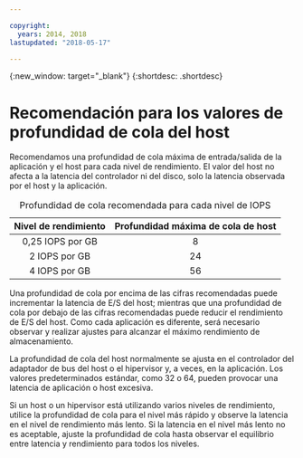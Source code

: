 ```yaml
---

copyright:
  years: 2014, 2018
lastupdated: "2018-05-17"

---
```

{:new_window: target="_blank"}
{:shortdesc: .shortdesc}

# Recomendación para los valores de profundidad de cola del host

Recomendamos una profundidad de cola máxima de entrada/salida de la aplicación y el host para cada nivel de rendimiento. El valor del host no afecta a la latencia del controlador ni del disco, solo la latencia observada por el host y la aplicación.

<table align="center">
  <caption>Profundidad de cola recomendada para cada nivel de IOPS</caption>
        <thead>
	    <tr>
		<th>Nivel de rendimiento</th>
		<th>Profundidad máxima de cola de host</th>
	    </tr>
	</thead>
	<tbody>
   	    <tr>
		<td style="text-align: center; vertical-align: middle;">0,25 IOPS por GB</td>
		<td style="text-align: center; vertical-align: middle;">8</td>
	    </tr>
	    <tr>
		<td style="text-align: center; vertical-align: middle;">2 IOPS por GB</td>
		<td style="text-align: center; vertical-align: middle;">24</td>
	    </tr>
	    <tr>
		<td style="text-align: center; vertical-align: middle;">4 IOPS por GB</td>
		<td style="text-align: center; vertical-align: middle;">56</td>
            </tr>
         </tbody>
</table>

Una profundidad de cola por encima de las cifras recomendadas puede incrementar la latencia de E/S del host; mientras que una profundidad de cola por debajo de las cifras recomendadas puede reducir el rendimiento de E/S del host. Como cada aplicación es diferente, será necesario observar y realizar ajustes para alcanzar el máximo rendimiento de almacenamiento.

La profundidad de cola del host normalmente se ajusta en el controlador del adaptador de bus del host o el hipervisor y, a veces, en la aplicación. Los valores predeterminados estándar, como 32 o 64, pueden provocar una latencia de aplicación o host excesiva.

Si un host o un hipervisor está utilizando varios niveles de rendimiento, utilice la profundidad de cola para el nivel más rápido y observe la latencia en el nivel de rendimiento más lento. Si la latencia en el nivel más lento no es aceptable, ajuste la profundidad de cola hasta observar el equilibrio entre latencia y rendimiento para todos los niveles.

